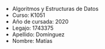 * Algoritmos y Estructuras de Datos
* Curso: K1051
* Año de cursada: 2020
* Legajo: 1743375
* Apellido: Domínguez
* Nombre: Matías
